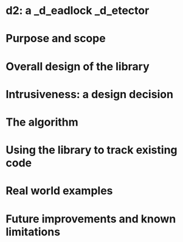 <!SLIDE subsection>
# d2: a _d_eadlock _d_etector


<!SLIDE>
# Purpose and scope


<!SLIDE>
<!-- give a bird's eye view of the large components. explain the high level
     flow of the events from the application to the repository, and then
     how the repository is analyzed with an utility post-mortem.
-->
# Overall design of the library


<!SLIDE>
<!-- justify the decision of using _intrusive_ dynamic analysis.
     (integration to _custom_ lock classes; it's relatively easy with
     metaprogramming; we could always write a wrapper to automatically
     instrument code if we wanted to)

     note: is this really pertinent for the presentation?
-->
# Intrusiveness: a design decision


<!SLIDE>
<!-- present the actual algorithm. begin with the basic goodlock algorithm,
     and then extend it to several threads. then, present the final version
     filtering some false positives, as presented in the IBM paper. -->
# The algorithm


<!SLIDE>
<!-- present the API of the library, i.e. the lock concepts, mixins, etc...
     must also present how to integrate with existing thread classes, even
     though there is no easy way to do this currently -->
# Using the library to track existing code


<!SLIDE>
<!-- this is a _MUST_. seriously. I also need to show benchmarks with and
     without the logging enabled, to show that the impact on performance is
     not too large (which is not the case currently!).
-->
# Real world examples


<!SLIDE>
<!-- - types of deadlocks we know we don't currently detect
     - types of deadlocks we won't even try to detect since it would escape
       the scope of the project
     - difficulty of having meaningful diagnostic information (stack traces)
     - potential scalability problems with the algorithm
     - distributing across several machines for large applications would
       add _tremendous_ value to the project, but it is much harder too
-->
# Future improvements and known limitations
